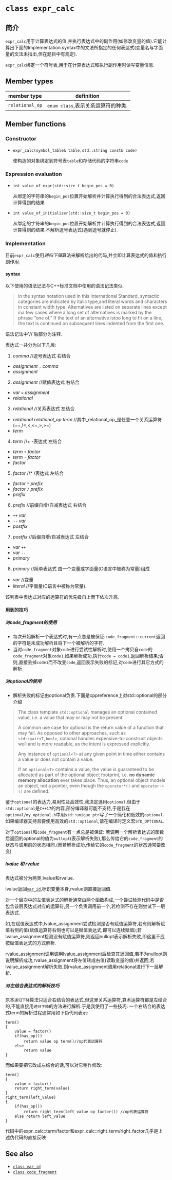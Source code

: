 [class_var_id]: class_var_id.md.html
[code_fragment]: code_fragment.md.html

# `class expr_calc`
## 简介
`expr_calc`用于计算表达式的值,并执行表达式中的副作用(如修改变量的值).它能计算出下面的Implementation.syntax中的文法所指定的任何表达式(变量名与字面量的文法未指出,但在题目中有规定).

`expr_calc`绑定一个符号表,用于在计算表达式和执行副作用时读写变量信息.
## Member types
member type    |definition
---------------|-----------
`relational_op`|`enum class`,表示关系运算符的种类.

## Member functions
### Constructor
* `expr_calc(symbol_table& table,std::string const& code)`

  使构造的对象绑定到符号表`table`和存储代码的字符串`code`

### Expression evaluation
* `int value_of_expr(std::size_t begin_pos = 0)`

  从绑定的字符串的`begin_pos`位置开始解析并计算执行得到的合法表达式,返回计算得到的结果.
* `int value_of_initializer(std::size_t begin_pos = 0)`

  从绑定的字符串的`begin_pos`位置开始解析并计算执行得到的合法表达式,返回计算得到的结果.不解析逗号表达式(遇到逗号就停止).

### Implementation
目前`expr_calc`使用*递归下降*算法来解析给出的代码,并立即计算表达式的值和执行副作用.
#### syntax
以下使用的语法记法与C++标准文档中使用的语法记法类似.
>In the syntax notation used in this International Standard, syntactic categories are indicated by italic type,and literal words and characters in constant width type. Alternatives are listed on separate lines except ina few cases where a long set of alternatives is marked by the phrase “one of.” If the text of an alternative istoo long to fit on a line, the text is continued on subsequent lines indented from the first one.

语法记法中'//'后部分为注释.

表达式一共分为以下几层:
1. _comma_ //逗号表达式 右结合
  * _assignment_ `,` _comma_
  * _assignment_
2. _assignment_ //赋值表达式 右结合
  * _var_ `=` _assignment_
  * _relational_
3. _relational_ //关系表达式 左结合
  * _relational_ _relational_op_ _term_ //其中_relational_op_是任意一个关系运算符(==,!=,<,<=,>,>=)
  * _term_
4. _term_ //+ -表达式 左结合
  * _term_ `+` _factor_
  * _term_ `-` _factor_
  * _factor_
5. _factor_ //* /表达式 左结合
  * _factor_ `*` _prefix_
  * _factor_ `/` _prefix_
  * _prefix_
6. _prefix_ //前缀自增/自减表达式 右结合
  * `++` _var_
  * `--` _var_
  * _postfix_
7. _postfix_ //后缀自增/自减表达式 左结合
  * _var_ `++`
  * _var_ `--`
  * _primary_
8. _primary_ //简单表达式 由一个变量或字面量(C语言中被称为常量)组成
  * _var_  //变量
  * _literal_  //字面量(C语言中被称为常量).

该列表中表达式对应的运算符的优先级自上而下依次升高.

#### 用到的技巧
##### 对code_fragment的使用
* 每次开始解析一个表达式时,有一点总是被保证:`code_fragment::current`返回的字符是未成功解析且将下一个被解析的字符.
* 当对`code_fragment`对象`code`进行尝试性解析时,使用一个拷贝自`code`的`code_fragment`对象`code1`,如果解析成功,执行`code = code1`,返回解析结果;否则,直接丢掉`code1`而不改变`code`,返回表示失败的标记,对`code`进行其它方式的解析.

##### 对optional的使用
* 解析失败的标记由optional负责.下面是cppreference上对std::optional的部分介绍
> The class template `std::optional` manages an optional contained value, i.e. a value that may or may not be present.
>
> A common use case for optional is the return value of a function that may fail. As opposed to other approaches, such as `std::pair<T,bool>`, optional handles expensive-to-construct objects well and is more readable, as the intent is expressed explicitly.
>
>Any instance of `optional<T>` at any given point in time either contains a value or does not contain a value.
>
>If an `optional<T>` contains a value, the value is guaranteed to be allocated as part of the optional object footprint, i.e. **no dynamic memory allocation** ever takes place. Thus, an optional object models an object, not a pointer, even though the `operator*()` and `operator->()` are defined.

鉴于`optional`的表达力,易用性及高效性,我决定选用`optional`.但由于`std::optional`是`C++17`的内容,部分编译器可能不支持,于是我在`optional/my_optional.h`中用`std::unique_ptr`写了一个简化和低效的`optional`.如果编译器支持且要使用高效的`std::optional`,请在编译时定义宏`STD_OPTIONAL`.

对于`optional`和`code_fragment`有一点总是被保证:
若调用一个解析表达式的函数后返回的optional的值为`nullopt`(表示解析失败),那么传给它的`code_fragment`的状态与调用前的状态相同.(而若解析成功,传给它的`code_fragment`的状态通常要改变)

##### lvalue 和 rvalue
表达式被分为两类,lvalue和rvalue.

lvalue返回[`var_id`][class_var_id],标识变量本身,rvalue则直接返回值.

对一个层次中的左值表达式的解析通常由两个函数构成,一个尝试检测代码中是否包含该层表达式对应的运算符,另一个负责调用前一个,若检测不存在则尝试下一层表达式.

如,在赋值表达式中,lvalue_assignment尝试检测是否有赋值运算符,若有则解析赋值右侧的值(赋值运算符右侧也可以是赋值表达式,即可以连续赋值);若lvalue_assignment检测没有赋值运算符,则返回nullopt表示解析失败,即这里不应按赋值表达式的方式解析.

rvalue_assignment调用调用lvalue_assignment后检查其返回值,若不为nullopt则说明解析成功,rvalue_assignment将左值转成右值(读取变量的值)并返回;若lvalue_assignment解析失败,则rvalue_assignment调用relational进行下一层解析.

##### 对左结合表达式的解析技巧
原本`递归下降`算法只适合右结合的表达式,但这里关系运算符,算术运算符都是左结合的,不能直接用`递归下降`的方法进行解析.于是我使用了一些技巧:
一个右结合的表达式term的解析过程通常用如下伪代码表示:
```
term()
{
    value = factor()
    if(has_op())
        return value op term()//op代表运算符
    else
        return value
}
```
而如果要把它改成左结合的话,可以对它稍作修改:
```
term()
{
    value = factor()
    return right_term(value)
}
right_term(left_value)
{
    if(has_op())
        return right_term(left_value op factor()) //op代表运算符
    else return left_value
}
```
代码中的expr_calc::term/factor和expr_calc::right_term/right_factor几乎是上述伪代码的直接反映
## See also
* [`class var_id`][class_var_id]
* [`class code_fragment`][code_fragment]
